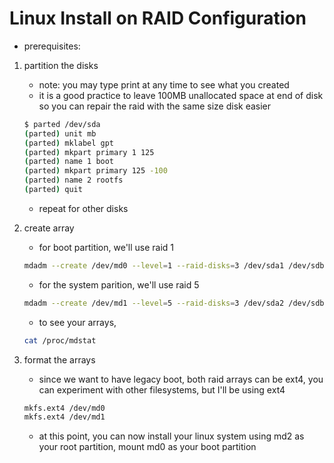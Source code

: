 # Linux Install on RAID Configuration

* prerequisites:

1. partition the disks

    * note: you may type print at any time to see what you created
    * it is a good practice to leave 100MB unallocated space at end of disk so you can repair the raid with the same size disk easier

    ```bash
    $ parted /dev/sda
    (parted) unit mb
    (parted) mklabel gpt
    (parted) mkpart primary 1 125
    (parted) name 1 boot
    (parted) mkpart primary 125 -100
    (parted) name 2 rootfs
    (parted) quit
    ```

    * repeat for other disks

2. create array

    * for boot partition, we'll use raid 1

    ```bash
    mdadm --create /dev/md0 --level=1 --raid-disks=3 /dev/sda1 /dev/sdb1 /dev/sdc1
    ```

    * for the system parition, we'll use raid 5
  
    ```bash
    mdadm --create /dev/md1 --level=5 --raid-disks=3 /dev/sda2 /dev/sdb2 /dev/sdc2
    ```

    * to see your arrays,

    ```bash
    cat /proc/mdstat
    ```

3. format the arrays

    * since we want to have legacy boot, both raid arrays can be ext4, you can experiment with other filesystems, but I'll be using ext4
  
    ```bash
    mkfs.ext4 /dev/md0
    mkfs.ext4 /dev/md1
    ```

    * at this point, you can now install your linux system using md2 as your root partition, mount md0 as your boot partition
